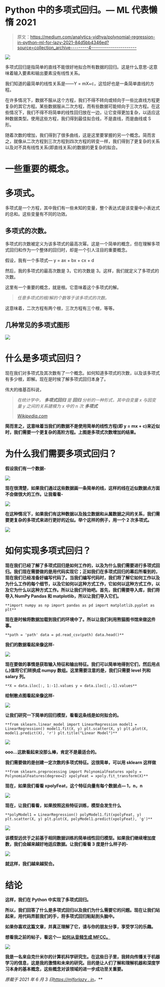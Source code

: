 # Python 中的多项式回归。— ML 代表懒惰 2021

> 原文：<https://medium.com/analytics-vidhya/polynomial-regression-in-python-ml-for-lazy-2021-84d5bb4346ed?source=collection_archive---------4----------------------->

![](img/205156841e3d5d34bc0c9ea986e4b58f.png)

多项式回归是指简单的直线不能很好地拟合所有数据的回归。这是什么意思-这意味着输入要素和输出要素没有线性关系。

我们知道的最简单的线性关系是——Y = mX+c，这恰好也是一条简单直线的方程。

在许多情况下，数据不服从这个方程，我们不得不转向或倾向于一些比直线方程更复杂的其它方程。某些数据服从二次方程，而有些数据可能倾向于三次方程。在这些情况下，我们不得不将简单的线性回归放在一边，让它变得更加复杂，以适应这种数据类型。使用这些方程，我们得到最佳拟合线，不是直线，而是曲线或 S 形。

随着次数的增加，我们得到了很多曲线，这是这里要掌握的另一个概念。简而言之，就像从二次方程到三次方程到四次方程的转变一样，我们得到了更复杂的关系以及对不具有线性关系(即直线关系)的数据的更复杂的拟合。

# 一些重要的概念。

# 多项式。

多项式是一个方程，其中我们有一些未知的变量，整个表达式是该变量中小表达式的总和。这些变量有不同的功效。

## 多项式的次数。

多项式的次数被定义为该多项式的最高次幂。这是一个简单的概念，但在理解多项式回归和作为一个整体的回归时，却是一个引人注目的重要概念。

假设，我有一个多项式— y = ax + bx + cx + d

然后，我的多项式的最高次数是 3，它的次数是 3。这样，我们就定义了多项式的次数。

这里有一个重要的概念，就是根。它意味着这个多项式的解。

> *任意多项式的根/解的个数等于该多项式的次数。*

这意味着，二次方程有两个根，三次方程有三个根，等等。

## 几种常见的多项式图形

![](img/9586a2b44de527a802d928d4b57d82ee.png)

# 什么是多项式回归？

现在我们对多项式及其次数有了一个概念。如何知道多项式的次数，以及该多项式有多少根，即解。现在是时候了解多项式回归本身了。

伟大的维基百科说，

> *在统计学中，* ***多项式回归*** *是* ***回归*** *分析的一种形式，其中自变量 x 与因变量 y 之间的关系建模为 x 中的 n 次* ***多项式***
> 
> *[*Wikipedia.com*](https://en.wikipedia.org/wiki/Polynomial_regression#:~:text=In%20statistics%2C%20polynomial%20regression%20is,nth%20degree%20polynomial%20in%20x.)*

**简而言之，这意味着当我们的数据不是使用简单的线性方程(即 y = mx + c)来近似时，我们需要一个更复杂的高阶方程。上图是多项式次数增加的结果。**

# **为什么我们需要多项式回归？**

**假设我们有一个数据-**

**![](img/d7aa814e7d3f024dccdf446f4e5fcbe2.png)**

**现在很清楚，如果我们通过这些数据画一条简单的线，这样的线在近似数据点方面不会做很大的工作。让我看看-**

**![](img/55e0a847d88c8739eb2e96359585263f.png)**

**在这种情况下，如果我们有这种数据以及独立数据和从属数据之间的关系，我们需要更复杂的多项式来进行更好的近似。举个这样的例子，用一个 2 次多项式。**

**![](img/30cc8a84cf2f6b074c29ef6b2340071a.png)**

# **如何实现多项式回归？**

**现在我们已经了解了多项式回归是如何工作的，以及为什么我们需要进行多项式回归。我们现在需要做的是用代码实现它；正如我们在多项式回归的幕后所看到的，现在我们已经准备好编写代码了。当我们编写代码时，我们将了解它如何工作以及为什么工作的每个细节，以及它如何以这种方式工作，它如何以这种方式工作，以及它为什么以这种方式工作。所以让我们开始吧。首先，我们需要导入库，我们将导入 NumPy Pandas 和 matplotlib，所以让我们导入它们。**

```
**import numpy as np import pandas as pd import matplotlib.pyplot as plt**
```

**现在是时候将数据加载到我们的环境中了。所以让我们利用熊猫图书馆来做这件事。**

```
**path = 'path' data = pd.read_csv(path) data.head()**
```

**我们的数据看起来像这样-**

**![](img/e6b4eb189eb32dcb8f28f9cf68ece3ee.png)**

**现在要做的事情是获取输入特征和输出特征。我们可以简单地得到它们，然后用点(。)值将它们转换成 numpy 数组。这里需要注意的是，我们只需要 level 列和 salary 列。**

```
**X = data.iloc[:, 1:-1].values y = data.iloc[:,-1].values**
```

**绘制散点图看起来像这样-**

**![](img/7f13f548ae080c3d6fc00648d5b2a515.png)**

**让我们研究一下简单的回归模型，看看这条线是如何拟合的。**

```
**from sklearn.linear_model import LinearRegression model1 = LinearRegression() model1.fit(X, y) plt.scatter(X, y) plt.plot(X, model1.predict(X), 'r') plt.title("Linear Model")**
```

**![](img/185493b2500612c8bdaaf98f52fe35c0.png)**

**ooo…这款看起来没那么棒，肯定不是最适合的。**

**我们需要做的是创建一定次数的多项式特征。这很简单，可以用 sklearn 这样做**

```
**from sklearn.preprocessing import PolynomialFeatures xpoly = PolynomialFeatures(degree=2) xpolyFeat = xpoly.fit_transform(X)**
```

**现在，如果我们看看 xpolyFeat，这个特征向量有每个数据点— 1，n，n**

**![](img/63c1bfaed209b8c1ce6e7e0234822b6f.png)**

**现在，让我们看看，如果按照这些特征训练，模型会发生什么**

```
**polyModel1 = LinearRegression() polyModel1.fit(xpolyFeat, y) plt.scatter(X, y) plt.plot(X, polyModel1.predict(xpolyFeat), 'g')**
```

**![](img/b2ee2996f592cfb9645313d10bcb2114.png)**

**该模型远优于之前基于相同数据训练的简单线性回归模型。如果我们继续增加度数，我们会越来越好地适应数据。让我们看看 3 度是什么样子的-**

**![](img/21f484e31de4819f02935cc5d9029f84.png)**

**就这样，我们越来越契合。**

# **结论**

**这样，我们在 Python 中实现了多项式回归。**

**所以，我们回答了什么是多项式回归以及我们为什么需要它的问题。现在让我们站起来，用代码弄脏我们的手，将多项式回归粘贴到头脑中。**

**如果你喜欢这篇文章，并真正理解了它，请与你的朋友分享，享受学习的乐趣。**

**想看我之前的帖子，看这个— [如何从音频生成 MFCC。](https://mlforlazy.in/how-to-generate-mfcc-from-audio/)**

**![](img/1c47796f5ef210aef2c5a5597fec1a7c.png)**

**我是一名来自克什米尔的计算机科学研究生。在这些日子里，我转向传播关于机器学习的信息，这是我的激情和未来的研究。目的是让人们了解和理解机器和深度学习本身的基本概念，这些概念对该领域的进一步成功至关重要。**

***原载于 2021 年 6 月 3 日*[*https://mlforlazy . in*](https://mlforlazy.in/polynomial-regression-in-python/)*。***